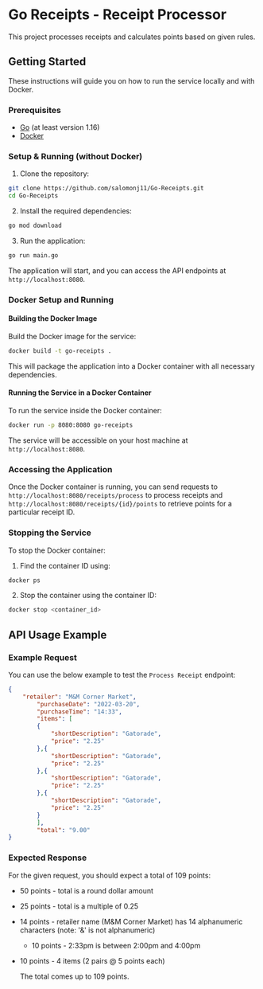 # Go Receipts - Receipt Processor

This project processes receipts and calculates points based on given rules. 

## Getting Started

These instructions will guide you on how to run the service locally and with Docker.

### Prerequisites

- [Go](https://golang.org/dl/) (at least version 1.16)
- [Docker](https://docs.docker.com/get-docker/)

### Setup & Running (without Docker)

1. Clone the repository:

```bash
git clone https://github.com/salomonj11/Go-Receipts.git
cd Go-Receipts
```

2. Install the required dependencies:

```bash
go mod download
```

3. Run the application:

```bash
go run main.go
```

The application will start, and you can access the API endpoints at `http://localhost:8080`.

### Docker Setup and Running

#### Building the Docker Image

Build the Docker image for the service:

```bash
docker build -t go-receipts .
```

This will package the application into a Docker container with all necessary dependencies.

#### Running the Service in a Docker Container

To run the service inside the Docker container:

```bash
docker run -p 8080:8080 go-receipts
```

The service will be accessible on your host machine at `http://localhost:8080`.

### Accessing the Application

Once the Docker container is running, you can send requests to `http://localhost:8080/receipts/process` to process receipts and `http://localhost:8080/receipts/{id}/points` to retrieve points for a particular receipt ID.

### Stopping the Service

To stop the Docker container:

1. Find the container ID using:

```bash
docker ps
```

2. Stop the container using the container ID:

```bash
docker stop <container_id>
```

## API Usage Example

### Example Request

You can use the below example to test the `Process Receipt` endpoint:

```json
{
    "retailer": "M&M Corner Market",
        "purchaseDate": "2022-03-20",
        "purchaseTime": "14:33",
        "items": [
        {
            "shortDescription": "Gatorade",
            "price": "2.25"
        },{
            "shortDescription": "Gatorade",
            "price": "2.25"
        },{
            "shortDescription": "Gatorade",
            "price": "2.25"
        },{
            "shortDescription": "Gatorade",
            "price": "2.25"
        }
        ],
        "total": "9.00"
}
```

### Expected Response

For the given request, you should expect a total of 109 points:

- 50 points - total is a round dollar amount
- 25 points - total is a multiple of 0.25
- 14 points - retailer name (M&M Corner Market) has 14 alphanumeric characters (note: '&' is not alphanumeric)
    - 10 points - 2:33pm is between 2:00pm and 4:00pm
- 10 points - 4 items (2 pairs @ 5 points each)

    The total comes up to 109 points.



